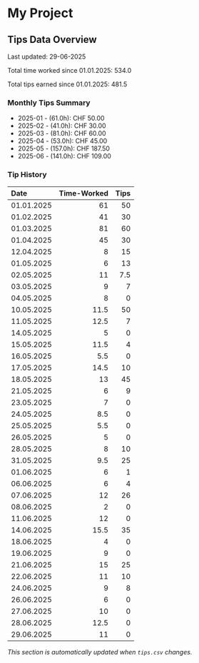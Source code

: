 # My Project

## Tips Data Overview
Last updated: 29-06-2025

Total time worked since 01.01.2025: 534.0

Total tips earned since 01.01.2025: 481.5

### Monthly Tips Summary
- 2025-01 - (61.0h): CHF 50.00
- 2025-02 - (41.0h): CHF 30.00
- 2025-03 - (81.0h): CHF 60.00
- 2025-04 - (53.0h): CHF 45.00
- 2025-05 - (157.0h): CHF 187.50
- 2025-06 - (141.0h): CHF 109.00

### Tip History
| Date       |   Time-Worked |   Tips |
|:-----------|--------------:|-------:|
| 01.01.2025 |          61   |   50   |
| 01.02.2025 |          41   |   30   |
| 01.03.2025 |          81   |   60   |
| 01.04.2025 |          45   |   30   |
| 12.04.2025 |           8   |   15   |
| 01.05.2025 |           6   |   13   |
| 02.05.2025 |          11   |    7.5 |
| 03.05.2025 |           9   |    7   |
| 04.05.2025 |           8   |    0   |
| 10.05.2025 |          11.5 |   50   |
| 11.05.2025 |          12.5 |    7   |
| 14.05.2025 |           5   |    0   |
| 15.05.2025 |          11.5 |    4   |
| 16.05.2025 |           5.5 |    0   |
| 17.05.2025 |          14.5 |   10   |
| 18.05.2025 |          13   |   45   |
| 21.05.2025 |           6   |    9   |
| 23.05.2025 |           7   |    0   |
| 24.05.2025 |           8.5 |    0   |
| 25.05.2025 |           5.5 |    0   |
| 26.05.2025 |           5   |    0   |
| 28.05.2025 |           8   |   10   |
| 31.05.2025 |           9.5 |   25   |
| 01.06.2025 |           6   |    1   |
| 06.06.2025 |           6   |    4   |
| 07.06.2025 |          12   |   26   |
| 08.06.2025 |           2   |    0   |
| 11.06.2025 |          12   |    0   |
| 14.06.2025 |          15.5 |   35   |
| 18.06.2025 |           4   |    0   |
| 19.06.2025 |           9   |    0   |
| 21.06.2025 |          15   |   25   |
| 22.06.2025 |          11   |   10   |
| 24.06.2025 |           9   |    8   |
| 26.06.2025 |           6   |    0   |
| 27.06.2025 |          10   |    0   |
| 28.06.2025 |          12.5 |    0   |
| 29.06.2025 |          11   |    0   |

*This section is automatically updated when `tips.csv` changes.*
